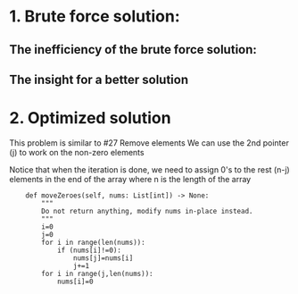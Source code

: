 
#  1. Brute force solution:

## The inefficiency of the brute force solution:  


## The insight for a better solution


# 2. Optimized solution
This problem is similar to #27 Remove elements
We can use the 2nd pointer (j) to work on the non-zero elements

Notice that when the iteration is done, we need to assign 0's to the rest (n-j) elements in the end of the array
where n is the length of the array

```
    def moveZeroes(self, nums: List[int]) -> None:
        """
        Do not return anything, modify nums in-place instead.
        """
        i=0
        j=0
        for i in range(len(nums)):
            if (nums[i]!=0):
                nums[j]=nums[i]
                j+=1
        for i in range(j,len(nums)):
            nums[i]=0
        
```
